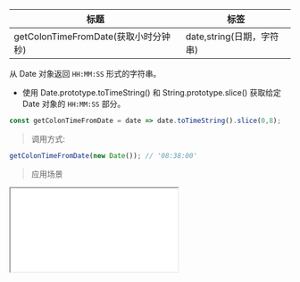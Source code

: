 |  标题   | 标签  |
|  ----  | ----  |
| getColonTimeFromDate(获取小时分钟秒) | date,string(日期，字符串) |

从 Date 对象返回 `HH:MM:SS` 形式的字符串。

* 使用 Date.prototype.toTimeString() 和 String.prototype.slice() 获取给定 Date 对象的 `HH:MM:SS` 部分。

```js
const getColonTimeFromDate = date => date.toTimeString().slice(0,8);
```

> 调用方式:

```js
getColonTimeFromDate(new Date()); // '08:38:00'
```


> 应用场景

<iframe src="codes/javascript/html/getColonTimeFromDate.html"></iframe>










